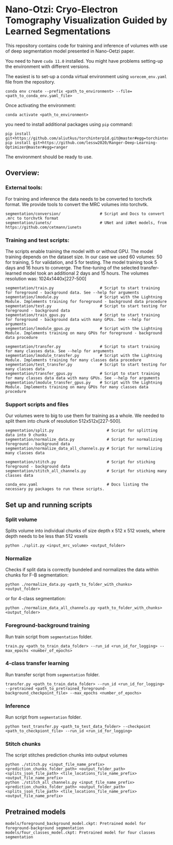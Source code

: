 # Nano-Otzi: Cryo-Electron Tomography Visualization Guided by Learned Segmentations
This repository contains code for training and inference of volumes with use of deep segmentation model presented in Nano-Oetzi paper.

You need to have `cuda 11.0` installed. You might have problems setting-up the environment with different versions.

The easiest is to set-up a conda virtual environment using `vorecem_env.yaml` file from the repository.
```
conda env create --prefix <path_to_environment> --file=<path_to_conda_env.yaml_file>
```
Once activating the environment:
```
conda activate <path_to_environment>
```
you need to install additional packages using `pip` command:
```
pip install git+https://github.com/aliutkus/torchinterp1d.git@master#egg=torchinterp1d
pip install git+https://github.com/lessw2020/Ranger-Deep-Learning-Optimizer@master#egg=ranger
```
The environment should be ready to use.

## Overview:
### External tools:
For training and inference the data needs to be converted to torchvtk format. We provide tools to convert the MRC volumes into torchvtk.
```
segmentation/conversion/                 # Script and Docs to convert .mrc to torchvtk format
segmentation/iunets/                     # UNet and iUNet models, from https://github.com/cetmann/iunets
```

### Training and test scripts:
The scripts enable training the model with or without GPU. The model training depends on the dataset size. In our case we used 60 volumes: 50 for training, 5 for validation, and 5 for testing. The model training took 5 days and 16 hours to converge. The fine-tuning of the selected transfer-learned model took an additional 2 days and 15 hours. The volumes resolution was: 1024x1440x\[227-500\]
```
segmentation/train.py                    # Script to start training for foreground - background data. See --help for arguments
segmentation/lmodule.py                  # Script with the Lightning Module. Implements training for foreground - background data procedure
segmentation/test.py                     # Script to start testing for foreground - background data
segmentation/train_gpus.py               # Script to start training for foreground - background data with many GPUs. See --help for arguments
segmentation/lmodule_gpus.py             # Script with the Lightning Module. Implements training on many GPUs for foreground - background data procedure

segmentation/transfer.py                 # Script to start training for many classes data. See --help for arguments
segmentation/lmodule_transfer.py         # Script with the Lightning Module. Implements training for many classes data procedure
segmentation/test_transfer.py            # Script to start testing for many classes data
segmentation/transfer_gpus.py            # Script to start training for many classes data data with many GPUs. See --help for arguments
segmentation/lmodule_transfer_gpus.py    # Script with the Lightning Module. Implements training on many GPUs for many classes data procedure
```

### Support scripts and files
Our volumes were to big to use them for training as a whole. We needed to split them into chunk of resolution 512x512x\[227-500\].
```
segmentation/split.py                       # Script for splitting data into 9 chunks
segmentation/normalize_data.py              # Script for normalizing foreground - background data
segmentation/normalize_data_all_channels.py # Script for normalizing many classes data

segmentation/stitch.py                      # Script for stiching foreground - background data
segmentation/stitch_all_channels.py         # Script for stiching many classes data

conda_env.yaml                              # Docs listing the necessary py packages to run these scripts.
```

## Set up and running scripts
### Split volume
Splits volume into individual chunks of size depth x 512 x 512 voxels, where depth needs to be less than 512 voxels
```
python ./split.py <input_mrc_volume> <output_folder>
```
### Normalize
Checks if split data is correctly bundeled and normalizes the data within chunks for F-B segmentation:
```
python ./normalize_data.py <path_to_folder_with_chunks> <output_folder>
```
or for 4-class segmentation:
```
python ./normalize_data_all_channels.py <path_to_folder_with_chunks> <output_folder>
```

### Foreground-background training
Run train script from `segmentation` folder.
```
train.py <path_to_train_data_folder> --run_id <run_id_for_logging> --max_epochs <number_of_epochs>
```

### 4-class transfer learning
Run transfer script from `segmentation` folder.
```
transfer.py <path_to_train_data_folder> --run_id <run_id_for_logging> --pretrained <path_to_pretrained_foreground-background_checkpoint_file> --max_epochs <number_of_epochs>
```

### Inference
Run script from `segmentation` folder.
```
python test_transfer.py <path_to_test_data_folder> --checkpoint <path_to_checkpiont_file> --run_id <run_id_for_logging>
```

### Stitch chunks
The script stitches prediction chunks into output volumes
```
python ./stitch.py <input_file_name_prefix> <prediction_chunks_folder_path> <output_folder_path> <splits_json_file_path> <tile_locations_file_name_prefix> <output_file_name_prefix>
python ./stitch_all_channels.py <input_file_name_prefix> <prediction_chunks_folder_path> <output_folder_path> <splits_json_file_path> <tile_locations_file_name_prefix> <output_file_name_prefix>
```

## Pretrained models
```
models/foreground_background_model.ckpt: Pretrained model for foreground-background segmentation
models/four_classes_model.ckpt: Pretrained model for four classes segmentation
```
